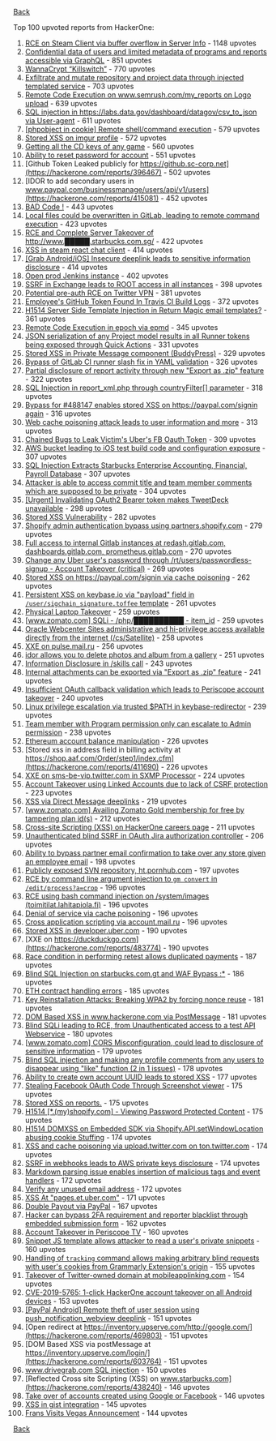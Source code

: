 [Back](README.md)

Top 100 upvoted reports from HackerOne:

1. [RCE on Steam Client via buffer overflow in Server Info](https://hackerone.com/reports/470520) - 1148 upvotes
2. [Confidential data of users and limited metadata of programs and reports accessible via GraphQL](https://hackerone.com/reports/489146) - 851 upvotes
3. [WannaCrypt “Killswitch”](https://hackerone.com/reports/228648) - 770 upvotes
4. [Exfiltrate and mutate repository and project data through injected templated service](https://hackerone.com/reports/446585) - 703 upvotes
5. [Remote Code Execution on www.semrush.com/my_reports on Logo upload](https://hackerone.com/reports/403417) - 639 upvotes
6. [SQL injection in https://labs.data.gov/dashboard/datagov/csv_to_json via User-agent](https://hackerone.com/reports/297478) - 611 upvotes
7. [[phpobject in cookie] Remote shell/command execution](https://hackerone.com/reports/141956) - 579 upvotes
8. [Stored XSS on imgur profile](https://hackerone.com/reports/484434) - 572 upvotes
9. [Getting all the CD keys of any game](https://hackerone.com/reports/391217) - 560 upvotes
10. [Ability to reset password for account](https://hackerone.com/reports/322985) - 551 upvotes
11. [Github Token Leaked publicly for https://github.sc-corp.net](https://hackerone.com/reports/396467) - 502 upvotes
12. [IDOR to add secondary users in www.paypal.com/businessmanage/users/api/v1/users](https://hackerone.com/reports/415081) - 452 upvotes
13. [BAD Code !](https://hackerone.com/reports/180074) - 443 upvotes
14. [Local files could be overwritten in GitLab, leading to remote command execution](https://hackerone.com/reports/587854) - 423 upvotes
15. [RCE and Complete Server Takeover of http://www.█████.starbucks.com.sg/](https://hackerone.com/reports/502758) - 422 upvotes
16. [XSS in steam react chat client](https://hackerone.com/reports/409850) - 414 upvotes
17. [[Grab Android/iOS] Insecure deeplink leads to sensitive information disclosure](https://hackerone.com/reports/401793) - 414 upvotes
18. [Open prod Jenkins instance](https://hackerone.com/reports/231460) - 402 upvotes
19. [SSRF in Exchange leads to ROOT access in all instances](https://hackerone.com/reports/341876) - 398 upvotes
20. [Potential pre-auth RCE on Twitter VPN](https://hackerone.com/reports/591295) - 381 upvotes
21. [Employee's GitHub Token Found In Travis CI Build Logs](https://hackerone.com/reports/496937) - 372 upvotes
22. [H1514 Server Side Template Injection in Return Magic email templates?](https://hackerone.com/reports/423541) - 361 upvotes
23. [Remote Code Execution in epoch via epmd](https://hackerone.com/reports/450365) - 345 upvotes
24. [JSON serialization of any Project model results in all Runner tokens being exposed through Quick Actions](https://hackerone.com/reports/509924) - 331 upvotes
25. [Stored XSS in Private Message component (BuddyPress)](https://hackerone.com/reports/487081) - 329 upvotes
26. [Bypass of GitLab CI runner slash fix in YAML validation](https://hackerone.com/reports/409395) - 326 upvotes
27. [Partial disclosure of report activity through new "Export as .zip" feature](https://hackerone.com/reports/182358) - 322 upvotes
28. [SQL Injection in report_xml.php through countryFilter[] parameter](https://hackerone.com/reports/383127) - 318 upvotes
29. [Bypass for #488147 enables stored XSS on https://paypal.com/signin again](https://hackerone.com/reports/510152) - 316 upvotes
30. [Web cache poisoning attack leads to user information and more](https://hackerone.com/reports/492841) - 313 upvotes
31. [Chained Bugs to Leak Victim's Uber's FB Oauth Token](https://hackerone.com/reports/202781) - 309 upvotes
32. [AWS bucket leading to iOS test build code and configuration exposure](https://hackerone.com/reports/404822) - 307 upvotes
33. [SQL Injection Extracts Starbucks Enterprise Accounting, Financial, Payroll Database](https://hackerone.com/reports/531051) - 307 upvotes
34. [Attacker is able to access commit title and team member comments which are supposed to be private](https://hackerone.com/reports/502593) - 304 upvotes
35. [[Urgent] Invalidating OAuth2 Bearer token makes TweetDeck unavailable](https://hackerone.com/reports/210779) - 298 upvotes
36. [Stored XSS Vulnerability](https://hackerone.com/reports/643908) - 282 upvotes
37. [Shopify admin authentication bypass using partners.shopify.com](https://hackerone.com/reports/270981) - 279 upvotes
38. [Full access to internal Gitlab instances at redash.gitlab.com, dashboards.gitlab.com, prometheus.gitlab.com](https://hackerone.com/reports/498964) - 270 upvotes
39. [Change any Uber user's password through /rt/users/passwordless-signup - Account Takeover (critical)](https://hackerone.com/reports/143717) - 269 upvotes
40. [Stored XSS on https://paypal.com/signin via cache poisoning](https://hackerone.com/reports/488147) - 262 upvotes
41. [Persistent XSS on keybase.io via "payload" field in `/user/sigchain_signature.toffee` template](https://hackerone.com/reports/245296) - 261 upvotes
42. [Physical Laptop Takeover](https://hackerone.com/reports/393615) - 259 upvotes
43. [[www.zomato.com] SQLi - /php/██████████ - item_id](https://hackerone.com/reports/403616) - 259 upvotes
44. [Oracle Webcenter Sites administrative and hi-privilege access available directly from the internet (/cs/Satellite)](https://hackerone.com/reports/170532) - 258 upvotes
45. [XXE on pulse.mail.ru](https://hackerone.com/reports/505947) - 256 upvotes
46. [idor allows you to delete photos and album from a gallery](https://hackerone.com/reports/380410) - 251 upvotes
47. [Information Disclosure in /skills call](https://hackerone.com/reports/188719) - 243 upvotes
48. [Internal attachments can be exported via "Export as .zip" feature](https://hackerone.com/reports/186230) - 241 upvotes
49. [Insufficient OAuth callback validation which leads to Periscope account takeover](https://hackerone.com/reports/110293) - 240 upvotes
50. [Linux privilege escalation via trusted $PATH in keybase-redirector](https://hackerone.com/reports/426944) - 239 upvotes
51. [Team member with Program permission only can escalate to Admin permission](https://hackerone.com/reports/605720) - 238 upvotes
52. [Ethereum account balance manipulation](https://hackerone.com/reports/300748) - 226 upvotes
53. [Stored xss in address field in billing activity at https://shop.aaf.com/Order/step1/index.cfm](https://hackerone.com/reports/411690) - 226 upvotes
54. [XXE on sms-be-vip.twitter.com in SXMP Processor](https://hackerone.com/reports/248668) - 224 upvotes
55. [Account Takeover using Linked Accounts due to lack of CSRF protection](https://hackerone.com/reports/463330) - 223 upvotes
56. [XSS via Direct Message deeplinks](https://hackerone.com/reports/341908) - 219 upvotes
57. [[www.zomato.com] Availing Zomato Gold membership for free by tampering plan id(s)](https://hackerone.com/reports/511044) - 212 upvotes
58. [Cross-site Scripting (XSS) on HackerOne careers page](https://hackerone.com/reports/474656) - 211 upvotes
59. [Unauthenticated blind SSRF in OAuth Jira authorization controller](https://hackerone.com/reports/398799) - 206 upvotes
60. [Ability to bypass partner email confirmation to take over any store given an employee email](https://hackerone.com/reports/300305) - 198 upvotes
61. [Publicly exposed SVN repository, ht.pornhub.com](https://hackerone.com/reports/72243) - 197 upvotes
62. [RCE by command line argument injection to `gm convert` in `/edit/process?a=crop`](https://hackerone.com/reports/212696) - 196 upvotes
63. [RCE using bash command injection on /system/images (toimitilat.lahitapiola.fi)](https://hackerone.com/reports/303061) - 196 upvotes
64. [Denial of service via cache poisoning](https://hackerone.com/reports/409370) - 196 upvotes
65. [Cross application scripting via account.mail.ru](https://hackerone.com/reports/470380) - 196 upvotes
66. [Stored XSS in developer.uber.com](https://hackerone.com/reports/131450) - 190 upvotes
67. [XXE on https://duckduckgo.com](https://hackerone.com/reports/483774) - 190 upvotes
68. [Race condition in performing retest allows duplicated payments](https://hackerone.com/reports/429026) - 187 upvotes
69. [Blind SQL Injection on starbucks.com.gt and WAF Bypass :*](https://hackerone.com/reports/549355) - 186 upvotes
70. [ETH contract handling errors](https://hackerone.com/reports/328526) - 185 upvotes
71. [Key Reinstallation Attacks: Breaking WPA2 by forcing nonce reuse](https://hackerone.com/reports/286740) - 181 upvotes
72. [DOM Based XSS in www.hackerone.com via PostMessage](https://hackerone.com/reports/398054) - 181 upvotes
73. [Blind SQLi leading to RCE, from Unauthenticated access to a test API Webservice](https://hackerone.com/reports/592400) - 180 upvotes
74. [[www.zomato.com] CORS Misconfiguration, could lead to disclosure of sensitive information](https://hackerone.com/reports/426165) - 179 upvotes
75. [Blind SQL injection and making any profile comments from any users to disappear using "like" function (2 in 1 issues)](https://hackerone.com/reports/363815) - 178 upvotes
76. [Ability to create own account UUID leads to stored XSS](https://hackerone.com/reports/249131) - 177 upvotes
77. [Stealing Facebook OAuth Code Through Screenshot viewer](https://hackerone.com/reports/488269) - 175 upvotes
78. [Stored XSS on reports.](https://hackerone.com/reports/485748) - 175 upvotes
79. [H1514 [*.(my)shopify.com] - Viewing Password Protected Content](https://hackerone.com/reports/421859) - 175 upvotes
80. [H1514 DOMXSS on Embedded SDK via Shopify.API.setWindowLocation abusing cookie Stuffing](https://hackerone.com/reports/422043) - 174 upvotes
81. [XSS and cache poisoning via upload.twitter.com on ton.twitter.com](https://hackerone.com/reports/84601) - 174 upvotes
82. [SSRF in webhooks leads to AWS private keys disclosure](https://hackerone.com/reports/508459) - 174 upvotes
83. [Markdown parsing issue enables insertion of malicious tags and event handlers](https://hackerone.com/reports/299728) - 172 upvotes
84. [Verify any unused email address](https://hackerone.com/reports/574962) - 172 upvotes
85. [XSS At "pages.et.uber.com"](https://hackerone.com/reports/156098) - 171 upvotes
86. [Double Payout via PayPal](https://hackerone.com/reports/307239) - 167 upvotes
87. [Hacker can bypass 2FA requirement and reporter blacklist through embedded submission form](https://hackerone.com/reports/418767) - 162 upvotes
88. [Account Takeover in Periscope TV](https://hackerone.com/reports/317476) - 160 upvotes
89. [Snippet JS template allows attacker to read a user's private snippets](https://hackerone.com/reports/348443) - 160 upvotes
90. [Handling of `tracking` command allows making arbitrary blind requests with user's cookies from Grammarly Extension's origin](https://hackerone.com/reports/389108) - 155 upvotes
91. [Takeover of Twitter-owned domain at mobileapplinking.com](https://hackerone.com/reports/321699) - 154 upvotes
92. [CVE-2019-5765: 1-click HackerOne account takeover on all Android devices](https://hackerone.com/reports/563870) - 153 upvotes
93. [[PayPal Android] Remote theft of user session using push_notification_webview deeplink](https://hackerone.com/reports/424443) - 151 upvotes
94. [Open redirect at https://inventory.upserve.com/http://google.com/](https://hackerone.com/reports/469803) - 151 upvotes
95. [DOM Based XSS via postMessage at https://inventory.upserve.com/login/](https://hackerone.com/reports/603764) - 151 upvotes
96. [www.drivegrab.com SQL injection](https://hackerone.com/reports/273946) - 150 upvotes
97. [Reflected Cross site Scripting (XSS) on www.starbucks.com](https://hackerone.com/reports/438240) - 146 upvotes
98. [Take over of accounts created using Google or Facebook](https://hackerone.com/reports/442901) - 146 upvotes
99. [XSS in gist integration](https://hackerone.com/reports/11073) - 145 upvotes
100. [Frans Visits Vegas Announcement](https://hackerone.com/reports/251747) - 144 upvotes


[Back](README.md)